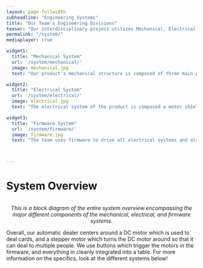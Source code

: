 ```yaml
---
layout: page-fullwidth
subheadline: "Engineering Systems"
title: "Our Team's Engineering Divisions"
teaser: "Our interdisciplinary project utilizes Mechanical, Electrical, and Software/Firmware engineering components. You can learn about each system and how it was designed throughout the project here."
permalink: "/system/"
mediaplayer: true

widget1:
  title: "Mechanical System"
  url: '/system/mechanical/'
  image: mechanical.jpg
  text: "Our product's mechanical structure is composed of three main parts: the card dealer, the pan mechanism that rotates the card dealer, and the table. Click on the button to read more about it"

widget2:
  title: "Electrical System"
  url: '/system/electrical/'
  image: electrical.jpg
  text: "The electrical system of the product is composed a motor shield, DC Motor, (with encoder), stepper motor, buttons, and an LCD screen using an i2C driver. Click on the button to read more about it"

widget3:
  title: "Firmware System"
  url: '/system/firmware/'
  image: firmware.jpg
  text: "The team uses firmware to drive all electrical systems and also contains multiple testing setups for debugging that was used during the integration process. Click on the button to read more about it"



---
```

# System Overview 
<center>
<div class="row">
        <img src="{{ site.urlimg }}schematic.jpg" alt="">
        <p><i>This is a block diagram of the entire system overview encompassing the major different components of the mechanical, electrical, and firmware systems.</i></p> 
</div><!-- /.row -->
</center>

Overall, our automatic dealer centers around a DC motor which is used to deal cards, and a stepper motor which turns the DC motor around so that it can deal to multiple people. We use buttons which trigger the motors in the firmware, and everything in cleanly integrated into a table. For more information on the specifics, look at the different systems below!

